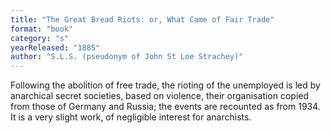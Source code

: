 ```yaml
---
title: "The Great Bread Riots: or, What Came of Fair Trade"
format: "book"
category: "s"
yearReleased: "1885"
author: "S.L.S. (pseudonym of John St Loe Strachey)"
---
```

Following the abolition of free trade, the rioting of the unemployed is led by anarchical secret societies, based on violence, their organisation copied from those of Germany and Russia; the events are recounted as from 1934. It is a very slight work, of negligible interest for anarchists.
